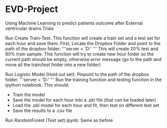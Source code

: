 # EVD-Project
Using Machine Learning to predict patients outcome after External ventricular drains Trials

Run Create Train-Test. This function will create a train set and a test set for each hour and save them.
First, Locate the Dropbox Folder and point to the path of the dropbox folder:
'''server = 'D:' '''
This will create 20% test and 80% train sample. This function will try to create new hour folder so
the current path should be empty, otherwise error message (go to the path and move all the train/test 
folder into a new folder)

Run Logistic Model (Hold out set): 
Pinpoint to the path of the dropbox folder.
'''server = 'D:' '''
Run the training function and testing function in the ipython notebook. This should:
- Train the model
- Save the model for each hour into a .pkl file (that can be loaded later)
- Load the .pkl model for each hour and fit, then test on different test set
- Save the results to a .csv file

Run RandomForest (Test set).ipynb:
Same as before


